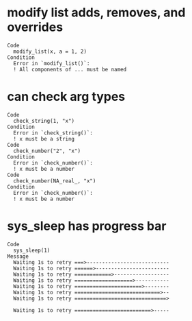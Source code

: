 # modify list adds, removes, and overrides

    Code
      modify_list(x, a = 1, 2)
    Condition
      Error in `modify_list()`:
      ! All components of ... must be named

# can check arg types

    Code
      check_string(1, "x")
    Condition
      Error in `check_string()`:
      ! x must be a string
    Code
      check_number("2", "x")
    Condition
      Error in `check_number()`:
      ! x must be a number
    Code
      check_number(NA_real_, "x")
    Condition
      Error in `check_number()`:
      ! x must be a number

# sys_sleep has progress bar

    Code
      sys_sleep(1)
    Message
      Waiting 1s to retry ===>--------------------------- 
      Waiting 1s to retry ======>------------------------ 
      Waiting 1s to retry ============>------------------ 
      Waiting 1s to retry ===================>----------- 
      Waiting 1s to retry ======================>-------- 
      Waiting 1s to retry ============================>-- 
      Waiting 1s to retry ==============================> 
      
      Waiting 1s to retry =========================>----- 

